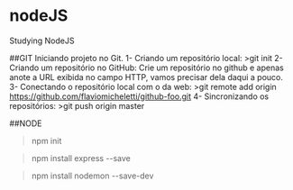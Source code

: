 # nodeJS
Studying NodeJS

##GIT
Iniciando projeto no Git.
1- Criando um repositório local: >git init
2-  Criando um repositório no GitHub: Crie um repositório no github e apenas anote a URL exibida no campo HTTP, vamos precisar dela daqui a pouco.
3-  Conectando o repositório local com o da web: >git remote add origin https://github.com/flaviomicheletti/github-foo.git
4-  Sincronizando os repositórios: >git push origin master

##NODE
>npm init

>npm install express --save

>npm install nodemon --save-dev
